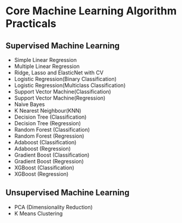 # Core Machine Learning Algorithm Practicals
## **Supervised Machine Learning**
  - Simple Linear Regression
  - Multiple Linear Regression
  - Ridge, Lasso and ElasticNet with CV
  - Logistic Regression(Binary Classification)
  - Logistic Regression(Multiclass Classification)
  - Support Vector Machine(Classification)
  - Support Vector Machine(Regression)
  - Naive Bayes
  - K Nearest Neighbour(KNN)
  - Decision Tree (Classification)
  - Decision Tree (Regression)
  - Random Forest (Classification)
  - Random Forest (Regression)
  - Adaboost (Classification)
  - Adaboost (Regression)
  - Gradient Boost (Classification)
  - Gradient Boost (Regression)
  - XGBoost (Classification)
  - XGBoost (Regression)
  
## **Unsupervised Machine Learning**
  - PCA (Dimensionality Reduction)
  - K Means Clustering
